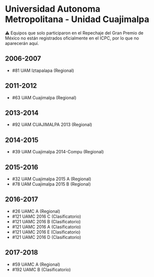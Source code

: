 # Universidad Autonoma Metropolitana - Unidad Cuajimalpa

:warning: Equipos que solo participaron en el Repechaje del Gran Premio de México no están registrados oficialmente en el ICPC, por lo que no aparecerán aquí.

## 2006-2007

- #81 UAM Iztapalapa (Regional)

## 2011-2012

- #63 UAM Cuajimalpa (Regional)

## 2013-2014

- #92 UAM CUAJIMALPA 2013 (Regional)

## 2014-2015

- #39 UAM Cuajimalpa 2014-Compu (Regional)

## 2015-2016

- #32 UAM Cuajimalpa 2015 A (Regional)
- #78 UAM Cuajimalpa 2015 B (Regional)

## 2016-2017

- #26 UAMC A (Regional)
- #121 UAMC 2016 C (Clasificatorio)
- #121 UAMC 2016 B (Clasificatorio)
- #121 UAMC 2016 A (Clasificatorio)
- #121 UAMC 2016 E (Clasificatorio)
- #121 UAMC 2016 D (Clasificatorio)

## 2017-2018

- #59 UAMC A (Regional)
- #192 UAMC B (Clasificatorio)


